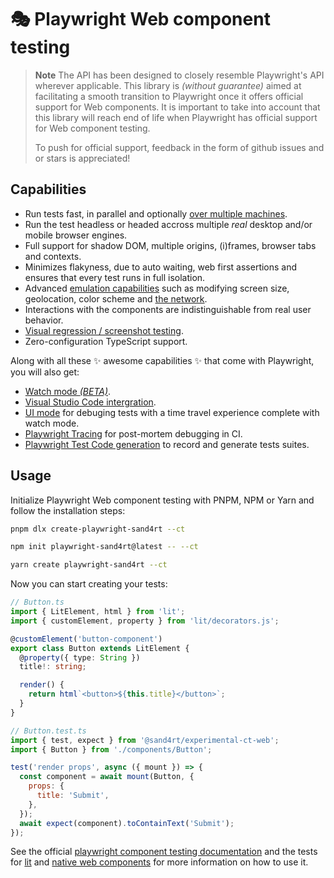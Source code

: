 # 🎭 Playwright Web component testing

> **Note**
> The API has been designed to closely resemble Playwright's API wherever applicable. This library is _(without guarantee)_ aimed at facilitating a smooth transition to Playwright once it offers official support for Web components. It is important to take into account that this library will reach end of life when Playwright has official support for Web component testing.
>
> To push for official support, feedback in the form of github issues and or stars is appreciated!

## Capabilities

- Run tests fast, in parallel and optionally [over multiple machines](https://playwright.dev/docs/test-sharding).
- Run the test headless or headed accross multiple _real_ desktop and/or mobile browser engines.
- Full support for shadow DOM, multiple origins, (i)frames, browser tabs and contexts.
- Minimizes flakyness, due to auto waiting, web first assertions and ensures that every test runs in full isolation.
- Advanced [emulation capabilities](https://playwright.dev/docs/emulation) such as modifying screen size, geolocation, color scheme and [the network](https://playwright.dev/docs/mock-browser-apis).
- Interactions with the components are indistinguishable from real user behavior.
- [Visual regression / screenshot testing](https://playwright.dev/docs/api/class-pageassertions#page-assertions-to-have-screenshot-1).
- Zero-configuration TypeScript support.

Along with all these ✨ awesome capabilities ✨ that come with Playwright, you will also get:

- [Watch mode _(BETA)_](https://github.com/microsoft/playwright/issues/21960#issuecomment-1483604692).
- [Visual Studio Code intergration](https://playwright.dev/docs/getting-started-vscode).
- [UI mode](https://playwright.dev/docs/test-ui-mode) for debuging tests with a time travel experience complete with watch mode.
- [Playwright Tracing](https://playwright.dev/docs/trace-viewer-intro) for post-mortem debugging in CI.
- [Playwright Test Code generation](https://playwright.dev/docs/codegen-intro) to record and generate tests suites.

## Usage

Initialize Playwright Web component testing with PNPM, NPM or Yarn and follow the installation steps:

```sh
pnpm dlx create-playwright-sand4rt --ct
```
```sh
npm init playwright-sand4rt@latest -- --ct
```
```sh
yarn create playwright-sand4rt --ct
```

Now you can start creating your tests:

```ts
// Button.ts
import { LitElement, html } from 'lit';
import { customElement, property } from 'lit/decorators.js';

@customElement('button-component')
export class Button extends LitElement {
  @property({ type: String })
  title!: string;

  render() {
    return html`<button>${this.title}</button>`;
  }
}
```

```jsx
// Button.test.ts
import { test, expect } from '@sand4rt/experimental-ct-web';
import { Button } from './components/Button';

test('render props', async ({ mount }) => {
  const component = await mount(Button, {
    props: {
      title: 'Submit',
    },
  });
  await expect(component).toContainText('Submit');
});
```

See the official [playwright component testing documentation](https://playwright.dev/docs/test-components) and the tests for [lit](https://github.com/sand4rt/playwright-ct-web/tree/master/ct-web-lit/tests) and [native web components](https://github.com/sand4rt/playwright-ct-web/tree/master/ct-web/tests) for more information on how to use it.
